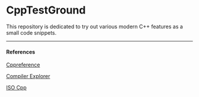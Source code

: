 # CppTestGround
This repository is dedicated to try out various modern C++ features as a small code snippets.

-------------------
#### References
[Cppreference](https://en.cppreference.com/w/)

[Compiler Explorer](https://godbolt.org/)

[ISO Cpp](https://isocpp.org/)
